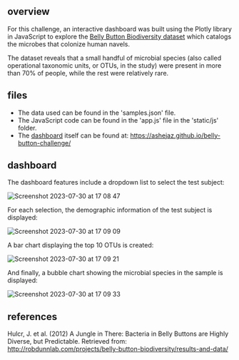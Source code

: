 ## overview

For this challenge, an interactive dashboard was built using the Plotly library in JavaScript to explore the [Belly Button Biodiversity dataset](http://robdunnlab.com/projects/belly-button-biodiversity/) which catalogs the microbes that colonize human navels.

The dataset reveals that a small handful of microbial species (also called operational taxonomic units, or OTUs, in the study) were present in more than 70% of people, while the rest were relatively rare.

## files

- The data used can be found in the 'samples.json' file.
- The JavaScript code can be found in the 'app.js' file in the 'static/js' folder.
- The [dashboard](https://ashejaz.github.io/belly-button-challenge/) itself can be found at: https://ashejaz.github.io/belly-button-challenge/

## dashboard

The dashboard features include a dropdown list to select the test subject:

![Screenshot 2023-07-30 at 17 08 47](https://github.com/ashejaz/belly-button-challenge/assets/127614970/dd6f059d-0ff1-4d4a-af1b-9166dbc28d1e)

For each selection, the demographic information of the test subject is displayed:

![Screenshot 2023-07-30 at 17 09 09](https://github.com/ashejaz/belly-button-challenge/assets/127614970/a19dd327-d3b8-4746-b6c0-9bf4553c9dd0)

A bar chart displaying the top 10 OTUs is created:

![Screenshot 2023-07-30 at 17 09 21](https://github.com/ashejaz/belly-button-challenge/assets/127614970/46df26f4-4d70-4bfb-888e-2ee23effd581)

And finally, a bubble chart showing the microbial species in the sample is displayed:

![Screenshot 2023-07-30 at 17 09 33](https://github.com/ashejaz/belly-button-challenge/assets/127614970/6fde90f1-bd23-414a-9586-594b39bc9e89)

## references

Hulcr, J. et al. (2012) A Jungle in There: Bacteria in Belly Buttons are Highly Diverse, but Predictable. Retrieved from: 
http://robdunnlab.com/projects/belly-button-biodiversity/results-and-data/
